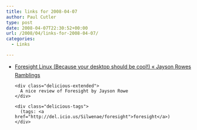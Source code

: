 ```yaml
---
title: links for 2008-04-07
author: Paul Cutler
type: post
date: 2008-04-07T22:30:52+00:00
url: /2008/04/links-for-2008-04-07/
categories:
  - Links

---
```

<ul class="delicious">
  <li>
    <div class="delicious-link">
      <a href="http://jaysonrowe.wordpress.com/2008/04/07/foresight-linux-because-your-desktop-should-be-cool/">Foresight Linux (Because your desktop should be cool!) « Jayson Rowes Ramblings</a>
    </div>
    
    <div class="delicious-extended">
      A nice review of Foresight by Jayson Rowe
    </div>
    
    <div class="delicious-tags">
      (tags: <a href="http://del.icio.us/Silwenae/foresight">foresight</a>)
    </div>
  </li>
</ul>